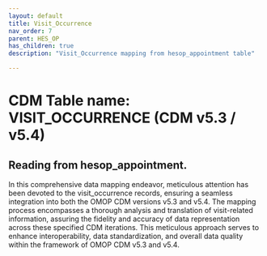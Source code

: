 ```yaml
---
layout: default
title: Visit_Occurrence
nav_order: 7
parent: HES_OP
has_children: true
description: "Visit_Occurrence mapping from hesop_appointment table"

---
```



# CDM Table name: VISIT_OCCURRENCE (CDM v5.3 / v5.4)

## Reading from hesop_appointment.
In this comprehensive data mapping endeavor, meticulous attention has been devoted to the visit_occurrence records, ensuring a seamless integration into both the OMOP CDM versions v5.3 and v5.4. The mapping process encompasses a thorough analysis and translation of visit-related information, assuring the fidelity and accuracy of data representation across these specified CDM iterations. This meticulous approach serves to enhance interoperability, data standardization, and overall data quality within the framework of OMOP CDM v5.3 and v5.4.